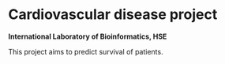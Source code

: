 # Cardiovascular disease project
**International Laboratory of Bioinformatics, HSE**

This project aims to predict survival of patients.
